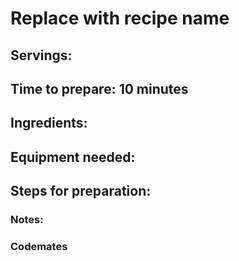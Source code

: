 # Replace with recipe name

## Servings: 

## Time to prepare: 10 minutes

## Ingredients:


## Equipment needed:


## Steps for preparation:



### Notes:



### Codemates #
